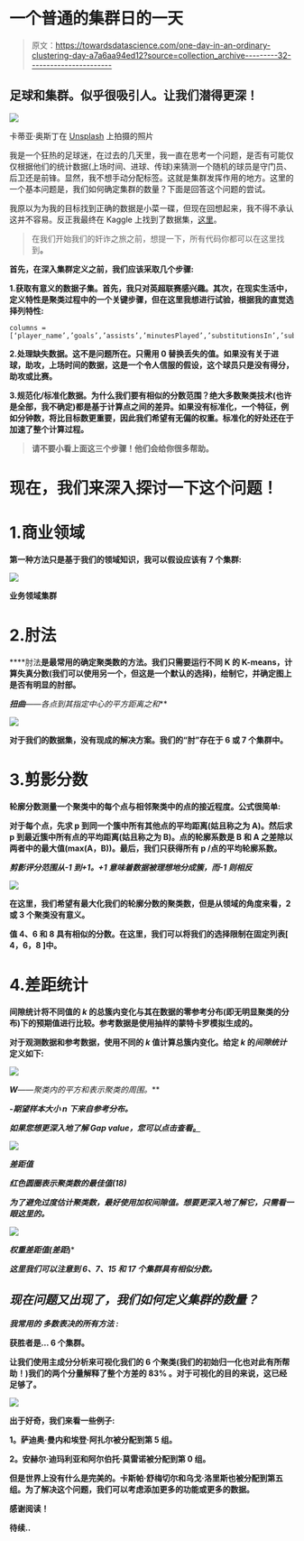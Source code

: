 # 一个普通的集群日的一天

> 原文：<https://towardsdatascience.com/one-day-in-an-ordinary-clustering-day-a7a6aa94ed12?source=collection_archive---------32----------------------->

## 足球和集群。似乎很吸引人。让我们潜得更深！

![](img/9d4dd34092b0bf0646b1b1ebc16ae100.png)

卡蒂亚·奥斯丁在 [Unsplash](https://unsplash.com?utm_source=medium&utm_medium=referral) 上拍摄的照片

我是一个狂热的足球迷，在过去的几天里，我一直在思考一个问题，是否有可能仅仅根据他们的统计数据(上场时间、进球、传球)来猜测一个随机的球员是守门员、后卫还是前锋。显然，我不想手动分配标签。这就是集群发挥作用的地方。这里的一个基本问题是，我们如何确定集群的数量？下面是回答这个问题的尝试。

我原以为为我的目标找到正确的数据是小菜一碟，但现在回想起来，我不得不承认这并不容易。反正我最终在 Kaggle 上找到了数据集，[这里](https://www.kaggle.com/sarangpurandare/83k-football-players-103-stats-per-season)。

> 在我们开始我们的奸诈之旅之前，想提一下，所有代码你都可以在这里找到[](https://nbviewer.jupyter.org/github/MEgamroder/ML_activities/blob/master/Football%20clustering%20final.ipynb)****。****

**首先，在深入集群定义之前，我们应该采取几个步骤:**

**1.**获取有意义的数据子集**。首先，我只对英超联赛感兴趣。其次，在现实生活中，定义特性是聚类过程中的一个关键步骤，但在这里我想进行试验，根据我的直觉选择列特性:**

```
columns = [‘player_name’,’goals’,’assists’,’minutesPlayed’,’substitutionsIn’,’substitutionsOut’,’matchesStarted’,’appearances’]
```

**2.**处理缺失数据**。这不是问题所在。只需用 0 替换丢失的值。如果没有关于进球，助攻，上场时间的数据，这是一个令人信服的假设，这个球员只是没有得分，助攻或比赛。**

**3.**规范化/标准化数据**。为什么我们要有相似的分数范围？绝大多数聚类技术(也许是全部，我不确定)都是基于计算点之间的差异。如果没有标准化，一个特征，例如分钟数，将比目标数更重要，因此我们希望有无偏的权重。标准化的好处还在于加速了整个计算过程。**

> **请不要小看上面这三个步骤！他们会给你很多帮助。**

# **现在，我们来深入探讨一下这个问题！**

# **1.商业领域**

**第一种方法只是基于我们的领域知识，我可以假设应该有 7 个集群:**

**![](img/9aa99d719e40915cacf4df0b6446f5e1.png)**

**业务领域集群**

# **2.肘法**

****肘法**是最常用的确定聚类数的方法。我们只需要运行不同 K 的 K-means，计算失真分数(我们可以使用另一个，但这是一个默认的选择)，绘制它，并确定图上是否有明显的肘部。**

*****扭曲****——各点到其指定中心的平方距离之和***

**![](img/0ab581cc620ad809033855c7dc6771f4.png)**

**对于我们的数据集，没有现成的解决方案。我们的“肘”存在于 6 或 7 个集群中。**

# **3.剪影分数**

**轮廓分数测量一个聚类中的每个点与相邻聚类中的点的接近程度。公式很简单:**

**对于每个点，先求 p 到同一个簇中所有其他点的平均距离(姑且称之为 A)。然后求 p 到最近簇中所有点的平均距离(姑且称之为 B)。点的轮廓系数是 B 和 A 之差除以两者中的最大值(max(A，B))。最后，我们只获得所有 p /点的平均轮廓系数。**

***剪影评分范围从-1 到+1。+1 意味着数据被理想地分成簇，而-1 则相反***

**![](img/3939120850beeaf1a9fbaa70cc225139.png)**

**在这里，我们希望有最大化我们的轮廓分数的聚类数，但是从领域的角度来看，2 或 3 个聚类没有意义。**

**值 4、6 和 8 具有相似的分数。在这里，我们可以将我们的选择限制在固定列表[ 4，6，8 ]中。**

# **4.差距统计**

**间隙统计将不同值的 *k* 的总簇内变化与其在数据的零参考分布(即无明显聚类的分布)下的预期值进行比较。参考数据是使用抽样的蒙特卡罗模拟生成的。**

**对于观测数据和参考数据，使用不同的 *k* 值计算总簇内变化。给定 *k* 的*间隙统计*定义如下:**

**![](img/814093208ba97c413ba05b216d13f60e.png)**

*****W****——聚类内的平方和表示聚类的周围。***

*****-期望样本大小 n 下来自参考分布。*****

*****如果您想更深入地了解 Gap value，您可以点击查看[。](https://statweb.stanford.edu/~gwalther/gap)*****

*****![](img/8b814ded2255d279be6a70770db017b3.png)*****

*****差距值*****

*****红色圆圈表示聚类数的最佳值(18)*****

*****为了避免过度估计聚类数，最好使用加权间隙值。想要更深入地了解它，只需看一眼这里的。*****

*****![](img/a52ca2086a76e413f25038869bc54f6d.png)*****

*****权重差距值(差距*)*****

*****这里我们可以注意到 6、7、15 和 17 个集群具有相似分数。*****

## *****现在问题又出现了，我们如何定义集群的数量？*****

*****我常用的 ***多数表决的所有方法*** :*****

****获胜者是… 6 个集群。****

****让我们使用主成分分析来可视化我们的 6 个聚类(我们的初始归一化也对此有所帮助！)我们的两个分量解释了整个方差的 **83%** 。对于可视化的目的来说，这已经足够了。****

****![](img/445356bbf18a30121d4bb771385ade61.png)****

****出于好奇，我们来看一些例子:****

******1。萨迪奥·曼内和埃登·阿扎尔被分配到第 5 组。******

******2。安赫尔·迪玛利亚和阿尔伯托·莫雷诺被分配到第 0 组。******

****但是世界上没有什么是完美的。卡斯帕·舒梅切尔和乌戈·洛里斯也被分配到第五组。为了解决这个问题，我们可以考虑添加更多的功能或更多的数据。****

****感谢阅读！****

****待续..****